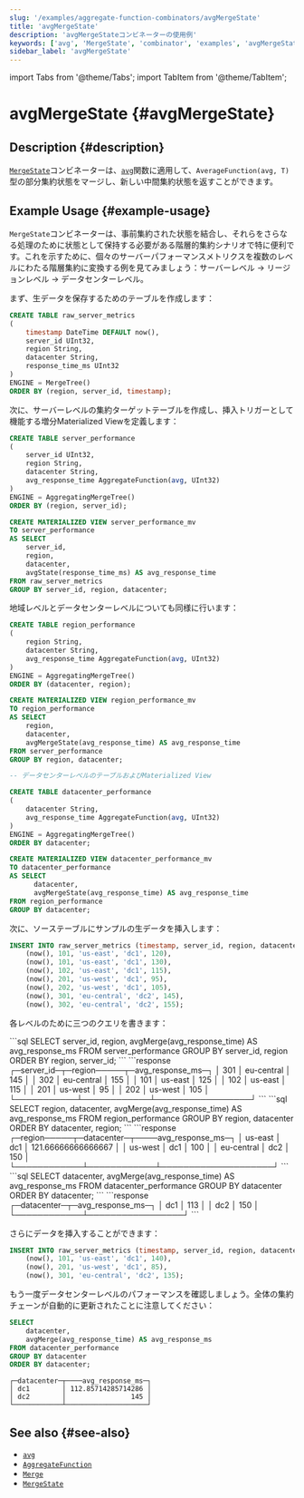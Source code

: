 ```yaml
---
slug: '/examples/aggregate-function-combinators/avgMergeState'
title: 'avgMergeState'
description: 'avgMergeStateコンビネーターの使用例'
keywords: ['avg', 'MergeState', 'combinator', 'examples', 'avgMergeState']
sidebar_label: 'avgMergeState'
---
```


import Tabs from '@theme/Tabs';
import TabItem from '@theme/TabItem';


# avgMergeState {#avgMergeState}

## Description {#description}

[`MergeState`](/sql-reference/aggregate-functions/combinators#-state)コンビネーターは、[`avg`](/sql-reference/aggregate-functions/reference/avg)関数に適用して、`AverageFunction(avg, T)`型の部分集約状態をマージし、新しい中間集約状態を返すことができます。

## Example Usage {#example-usage}

`MergeState`コンビネーターは、事前集約された状態を結合し、それらをさらなる処理のために状態として保持する必要がある階層的集約シナリオで特に便利です。これを示すために、個々のサーバーパフォーマンスメトリクスを複数のレベルにわたる階層集約に変換する例を見てみましょう：サーバーレベル → リージョンレベル → データセンターレベル。

まず、生データを保存するためのテーブルを作成します：

```sql
CREATE TABLE raw_server_metrics
(
    timestamp DateTime DEFAULT now(),
    server_id UInt32,
    region String,
    datacenter String,
    response_time_ms UInt32
)
ENGINE = MergeTree()
ORDER BY (region, server_id, timestamp);
```

次に、サーバーレベルの集約ターゲットテーブルを作成し、挿入トリガーとして機能する増分Materialized Viewを定義します：

```sql
CREATE TABLE server_performance
(
    server_id UInt32,
    region String,
    datacenter String,
    avg_response_time AggregateFunction(avg, UInt32)
)
ENGINE = AggregatingMergeTree()
ORDER BY (region, server_id);

CREATE MATERIALIZED VIEW server_performance_mv
TO server_performance
AS SELECT
    server_id,
    region,
    datacenter,
    avgState(response_time_ms) AS avg_response_time
FROM raw_server_metrics
GROUP BY server_id, region, datacenter;
```

地域レベルとデータセンターレベルについても同様に行います：

```sql
CREATE TABLE region_performance
(
    region String,
    datacenter String,
    avg_response_time AggregateFunction(avg, UInt32)
)
ENGINE = AggregatingMergeTree()
ORDER BY (datacenter, region);

CREATE MATERIALIZED VIEW region_performance_mv
TO region_performance
AS SELECT
    region,
    datacenter,
    avgMergeState(avg_response_time) AS avg_response_time
FROM server_performance
GROUP BY region, datacenter;

-- データセンターレベルのテーブルおよびMaterialized View

CREATE TABLE datacenter_performance
(
    datacenter String,
    avg_response_time AggregateFunction(avg, UInt32)
)
ENGINE = AggregatingMergeTree()
ORDER BY datacenter;

CREATE MATERIALIZED VIEW datacenter_performance_mv
TO datacenter_performance
AS SELECT
      datacenter,
      avgMergeState(avg_response_time) AS avg_response_time
FROM region_performance
GROUP BY datacenter;
```

次に、ソーステーブルにサンプルの生データを挿入します：

```sql
INSERT INTO raw_server_metrics (timestamp, server_id, region, datacenter, response_time_ms) VALUES
    (now(), 101, 'us-east', 'dc1', 120),
    (now(), 101, 'us-east', 'dc1', 130),
    (now(), 102, 'us-east', 'dc1', 115),
    (now(), 201, 'us-west', 'dc1', 95),
    (now(), 202, 'us-west', 'dc1', 105),
    (now(), 301, 'eu-central', 'dc2', 145),
    (now(), 302, 'eu-central', 'dc2', 155);
```

各レベルのために三つのクエリを書きます：

<Tabs>
  <TabItem value="Service level" label="Service level" default>
```sql
SELECT
    server_id,
    region,
    avgMerge(avg_response_time) AS avg_response_ms
FROM server_performance
GROUP BY server_id, region
ORDER BY region, server_id;
```
```response
┌─server_id─┬─region─────┬─avg_response_ms─┐
│       301 │ eu-central │             145 │
│       302 │ eu-central │             155 │
│       101 │ us-east    │             125 │
│       102 │ us-east    │             115 │
│       201 │ us-west    │              95 │
│       202 │ us-west    │             105 │
└───────────┴────────────┴─────────────────┘
```
  </TabItem>
  <TabItem value="Regional level" label="Regional level">
```sql
SELECT
    region,
    datacenter,
    avgMerge(avg_response_time) AS avg_response_ms
FROM region_performance
GROUP BY region, datacenter
ORDER BY datacenter, region;
```
```response
┌─region─────┬─datacenter─┬────avg_response_ms─┐
│ us-east    │ dc1        │ 121.66666666666667 │
│ us-west    │ dc1        │                100 │
│ eu-central │ dc2        │                150 │
└────────────┴────────────┴────────────────────┘
```
  </TabItem>
  <TabItem value="Datacenter level" label="Datacenter level">
```sql
SELECT
    datacenter,
    avgMerge(avg_response_time) AS avg_response_ms
FROM datacenter_performance
GROUP BY datacenter
ORDER BY datacenter;
```
```response
┌─datacenter─┬─avg_response_ms─┐
│ dc1        │             113 │
│ dc2        │             150 │
└────────────┴─────────────────┘
```
  </TabItem>
</Tabs>

さらにデータを挿入することができます：

```sql
INSERT INTO raw_server_metrics (timestamp, server_id, region, datacenter, response_time_ms) VALUES
    (now(), 101, 'us-east', 'dc1', 140),
    (now(), 201, 'us-west', 'dc1', 85),
    (now(), 301, 'eu-central', 'dc2', 135);
```

もう一度データセンターレベルのパフォーマンスを確認しましょう。全体の集約チェーンが自動的に更新されたことに注意してください：

```sql
SELECT
    datacenter,
    avgMerge(avg_response_time) AS avg_response_ms
FROM datacenter_performance
GROUP BY datacenter
ORDER BY datacenter;
```

```response
┌─datacenter─┬────avg_response_ms─┐
│ dc1        │ 112.85714285714286 │
│ dc2        │                145 │
└────────────┴────────────────────┘
```

## See also {#see-also}
- [`avg`](/sql-reference/aggregate-functions/reference/avg)
- [`AggregateFunction`](/sql-reference/data-types/aggregatefunction)
- [`Merge`](/sql-reference/aggregate-functions/combinators#-merge)
- [`MergeState`](/sql-reference/aggregate-functions/combinators#-mergestate)
